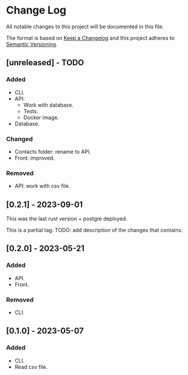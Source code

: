 # Change Log

All notable changes to this project will be documented in this file.

The format is based on [Keep a Changelog](http://keepachangelog.com/)
and this project adheres to [Semantic Versioning](http://semver.org/).

## [unreleased] - TODO

### Added
- CLI.
- API:
  - Work with database.
  - Tests.
  - Docker image.
- Database.

### Changed
- Contacts folder: rename to API.
- Front: improved.

### Removed
- API: work with csv file.

## [0.2.1] - 2023-09-01

This was the last rust version + postgre deployed.

This is a partial tag. TODO: add description of the changes that contains.

## [0.2.0] - 2023-05-21

### Added
- API.
- Front.

### Removed
- CLI.

## [0.1.0] - 2023-05-07

### Added
- CLI.
- Read csv file.

